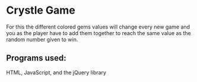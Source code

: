 # Crystle Game

For this the different colored gems values will change every new game and you as the player have to add them together to reach the same value as the random number given to win.

## Programs used:
HTML, JavaScript, and the jQuery library

